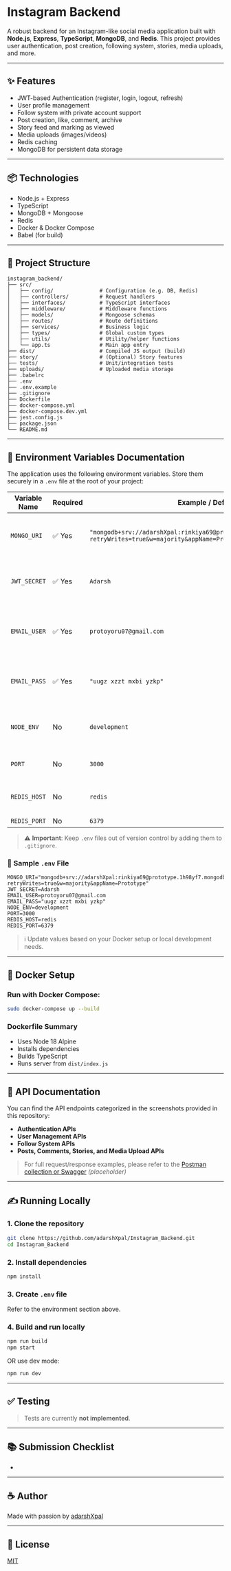 # Instagram Backend

A robust backend for an Instagram-like social media application built with **Node.js**, **Express**, **TypeScript**, **MongoDB**, and **Redis**. This project provides user authentication, post creation, following system, stories, media uploads, and more.

---

## ✨ Features

- JWT-based Authentication (register, login, logout, refresh)
- User profile management
- Follow system with private account support
- Post creation, like, comment, archive
- Story feed and marking as viewed
- Media uploads (images/videos)
- Redis caching
- MongoDB for persistent data storage

---

## 📦 Technologies

- Node.js + Express
- TypeScript
- MongoDB + Mongoose
- Redis
- Docker & Docker Compose
- Babel (for build)

---

## 📁 Project Structure

```
instagram_backend/
├── src/
│   ├── config/               # Configuration (e.g. DB, Redis)
│   ├── controllers/          # Request handlers
│   ├── interfaces/           # TypeScript interfaces
│   ├── middleware/           # Middleware functions
│   ├── models/               # Mongoose schemas
│   ├── routes/               # Route definitions
│   ├── services/             # Business logic
│   ├── types/                # Global custom types
│   ├── utils/                # Utility/helper functions
│   └── app.ts                # Main app entry
├── dist/                     # Compiled JS output (build)
├── story/                    # (Optional) Story features
├── tests/                    # Unit/integration tests
├── uploads/                  # Uploaded media storage
├── .babelrc
├── .env
├── .env.example
├── .gitignore
├── Dockerfile
├── docker-compose.yml
├── docker-compose.dev.yml
├── jest.config.js
├── package.json
└── README.md

```

---

## 🔐 Environment Variables Documentation

The application uses the following environment variables. Store them securely in a `.env` file at the root of your project:

| Variable Name | Required | Example / Default | Description |
|---------------|----------|-------------------|-------------|
| `MONGO_URI` | ✅ Yes | `"mongodb+srv://adarshXpal:rinkiya69@prototype.1h98yf7.mongodb.net/?retryWrites=true&w=majority&appName=Prototype"` | MongoDB connection string (use your own Atlas URI) |
| `JWT_SECRET` | ✅ Yes | `Adarsh` | Secret key used for JWT signing and verification |
| `EMAIL_USER` | ✅ Yes | `protoyoru07@gmail.com` | Gmail address for sending emails (e.g., reset password) |
| `EMAIL_PASS` | ✅ Yes | `"uugz xzzt mxbi yzkp"` | Gmail App Password (not your real password) |
| `NODE_ENV` | No | `development` | Defines environment (`development` or `production`) |
| `PORT` | No | `3000` | Port on which server runs |
| `REDIS_HOST` | No | `redis` | Redis host, usually `redis` in Docker |
| `REDIS_PORT` | No | `6379` | Redis port |

> ⚠️ **Important**: Keep `.env` files out of version control by adding them to `.gitignore`.

### 📝 Sample `.env` File

```env
MONGO_URI="mongodb+srv://adarshXpal:rinkiya69@prototype.1h98yf7.mongodb.net/?retryWrites=true&w=majority&appName=Prototype"
JWT_SECRET=Adarsh
EMAIL_USER=protoyoru07@gmail.com
EMAIL_PASS="uugz xzzt mxbi yzkp"
NODE_ENV=development
PORT=3000
REDIS_HOST=redis
REDIS_PORT=6379
```

> ℹ️ Update values based on your Docker setup or local development needs.

---

## 🏑 Docker Setup

### Run with Docker Compose:

```bash
sudo docker-compose up --build
```

### Dockerfile Summary

- Uses Node 18 Alpine
- Installs dependencies
- Builds TypeScript
- Runs server from `dist/index.js`

---

## 🔹 API Documentation

You can find the API endpoints categorized in the screenshots provided in this repository:

- **Authentication APIs**
- **User Management APIs**
- **Follow System APIs**
- **Posts, Comments, Stories, and Media Upload APIs**

> For full request/response examples, please refer to the [Postman collection or Swagger](#) *(placeholder)*

---

## ✍️ Running Locally

### 1. Clone the repository

```bash
git clone https://github.com/adarshXpal/Instagram_Backend.git
cd Instagram_Backend
```

### 2. Install dependencies

```bash
npm install
```

### 3. Create `.env` file

Refer to the environment section above.

### 4. Build and run locally

```bash
npm run build
npm start
```

OR use dev mode:

```bash
npm run dev
```

---

## ✅ Testing

> Tests are currently **not implemented**.

---

## 📚 Submission Checklist

-

---

## ☕ Author

Made with passion by [adarshXpal](https://github.com/adarshXpal)

---

## 🌟 License

[MIT](LICENSE)

